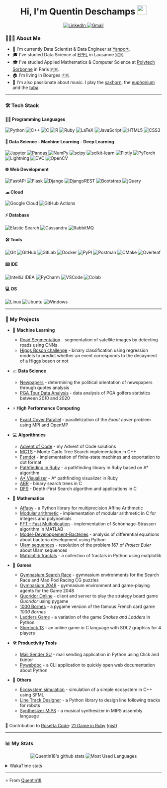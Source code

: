 <h1 align="center">Hi, I'm Quentin Deschamps <img src = "https://raw.githubusercontent.com/MartinHeinz/MartinHeinz/master/wave.gif" width = 30></h1>

<p align="center">
    <a target="_blank" href="https://www.linkedin.com/in/quentin-deschamps18/">
        <img alt="LinkedIn" src="https://img.shields.io/badge/LinkedIn-0077B5?style=for-the-badge&logo=linkedin&logoColor=white"/>
    </a>
    <a target="_blank" href="mailto:quentindeschamps18@gmail.com">
        <img alt="Gmail" src="https://img.shields.io/badge/Gmail-D14836?style=for-the-badge&logo=gmail&logoColor=white" />
    </a>
</p>

<!-- Badges: https://github.com/alexandresanlim/Badges4-README.md-Profile -->

### 👨🏻‍💻 About Me

- 💼 I'm currently Data Scientist & Data Engineer at [Yanport](https://www.yanport.com/).
- 🎓 I've studied Data Science at [EPFL](https://www.epfl.ch/fr/) in Lausanne 🇨🇭.
- 🎓 I've studied Applied Mathematics & Computer Science at [Polytech Sorbonne](https://www.polytech.sorbonne-universite.fr) in Paris 🇫🇷.
- 🏠 I'm living in Bourges 🇫🇷.
- 🎵 I'm also passionate about music. I play the [saxhorn](https://en.wikipedia.org/wiki/Saxhorn), the [euphonium](https://en.wikipedia.org/wiki/Euphonium) and the [tuba](https://en.wikipedia.org/wiki/Tuba).

---

### 🛠 Tech Stack

#### 👩‍💻 Programming Languages

<p>
    <img alt="Python" src="https://img.shields.io/badge/Python-FFD43B?style=for-the-badge&logo=python&logoColor=blue"/>
    <img alt="C++" src="https://img.shields.io/badge/C%2B%2B-00599C?style=for-the-badge&logo=c%2B%2B&logoColor=white"/>
    <img alt="C" src="https://img.shields.io/badge/C-00599C?style=for-the-badge&logo=c&logoColor=white"/>
    <img alt="R" src="https://img.shields.io/badge/R-276DC3?style=for-the-badge&logo=r&logoColor=white"/>
    <img alt="Ruby" src="https://img.shields.io/badge/Ruby-CC342D?style=for-the-badge&logo=ruby&logoColor=white"/>
    <img alt="LaTeX" src="https://img.shields.io/badge/LaTeX-47A141?style=for-the-badge&logo=LaTeX&logoColor=white"/>
    <img alt="JavaScript" src="https://img.shields.io/badge/JavaScript-323330?style=for-the-badge&logo=javascript&logoColor=F7DF1E"/>
    <img alt="HTML5" src="https://img.shields.io/badge/HTML5-E34F26?style=for-the-badge&logo=html5&logoColor=white"/>
    <img alt="CSS3" src="https://img.shields.io/badge/CSS3-1572B6?style=for-the-badge&logo=css3&logoColor=white"/>
</p>

#### 🤖 Data Science - Machine Learning - Deep Learning

<p>
    <img alt="Jupyter" src="https://img.shields.io/badge/Jupyter-F37626.svg?&style=for-the-badge&logo=Jupyter&logoColor=white" />
    <img alt="Pandas" src="https://img.shields.io/badge/Pandas-2C2D72?style=for-the-badge&logo=pandas&logoColor=white" />
    <img alt="NumPy" src="https://img.shields.io/badge/Numpy-777BB4?style=for-the-badge&logo=numpy&logoColor=white" />
    <img alt="scipy" src="https://img.shields.io/badge/SciPy-654FF0?style=for-the-badge&logo=SciPy&logoColor=white" />
    <img alt="scikit-learn" src="https://img.shields.io/badge/scikit_learn-F7931E?style=for-the-badge&logo=scikit-learn&logoColor=white" />
    <img alt="Plotly" src="https://img.shields.io/badge/Plotly-239120?style=for-the-badge&logo=plotly&logoColor=white" />
    <img alt="PyTorch" src="https://img.shields.io/badge/PyTorch-EE4C2C?style=for-the-badge&logo=pytorch&logoColor=white" />
    <img alt="Lightning" src="https://img.shields.io/badge/Lightning-792DE4?style=for-the-badge&logo=lightning&logoColor=white" />
    <img alt="DVC" src="https://img.shields.io/badge/DVC-945DD6?style=for-the-badge&logo=dvc&logoColor=white" />
    <img alt="OpenCV" src="https://img.shields.io/badge/OpenCV-27338e?style=for-the-badge&logo=OpenCV&logoColor=white" />
</p>

#### 🌐 Web Development

<p>
    <img alt="FastAPI" src="https://img.shields.io/badge/fastapi-109989?style=for-the-badge&logo=FASTAPI&logoColor=white"/>
    <img alt="Flask" src="https://img.shields.io/badge/Flask-000000?style=for-the-badge&logo=flask&logoColor=white"/>
    <img alt="Django" src="https://img.shields.io/badge/Django-092E20?style=for-the-badge&logo=django&logoColor=green"/>
    <img alt="DjangoREST" src="https://img.shields.io/badge/django%20rest-ff1709?style=for-the-badge&logo=django&logoColor=white"/>
    <img alt="Bootstrap" src="https://img.shields.io/badge/Bootstrap-563D7C?style=for-the-badge&logo=bootstrap&logoColor=white"/>
    <img alt="jQuery" src="https://img.shields.io/badge/jQuery-0769AD?style=for-the-badge&logo=jquery&logoColor=white"/>
</p>

#### ☁ Cloud

<p>
    <img alt="Google Cloud" src="https://img.shields.io/badge/Google_Cloud-4285F4?style=for-the-badge&logo=google-cloud&logoColor=white" />
    <img alt="GitHub Actions" src="https://img.shields.io/badge/GitHub_Actions-2088FF?style=for-the-badge&logo=github-actions&logoColor=white" />
</p>

#### ⚡️ Database

<p>
    <img alt="Elastic Search" src="https://img.shields.io/badge/Elastic_Search-005571?style=for-the-badge&logo=elasticsearch&logoColor=white">
    <img alt="Cassandra" src="https://img.shields.io/badge/Cassandra-1287B1?style=for-the-badge&logo=apache%20cassandra&logoColor=white">
    <img alt="RabbitMQ" src="https://img.shields.io/badge/rabbitmq-%23FF6600.svg?&style=for-the-badge&logo=rabbitmq&logoColor=white">
</p>

#### 🛠️ Tools

<p>
    <img alt="Git" src="https://img.shields.io/badge/GIT-E44C30?style=for-the-badge&logo=git&logoColor=white"/>
    <img alt="GitHub" src="https://img.shields.io/badge/GitHub-100000?style=for-the-badge&logo=github&logoColor=white"/>
    <img alt="GitLab" src="https://img.shields.io/badge/GitLab-330F63?style=for-the-badge&logo=gitlab&logoColor=white"/>
    <img alt="Docker" src="https://img.shields.io/badge/Docker-2CA5E0?style=for-the-badge&logo=docker&logoColor=white" />
    <img alt="PyPI" src="https://img.shields.io/badge/pypi-3775A9?style=for-the-badge&logo=pypi&logoColor=white" />
    <img alt="Postman" src="https://img.shields.io/badge/Postman-FF6C37?style=for-the-badge&logo=Postman&logoColor=white" />
    <img alt="CMake" src="https://img.shields.io/badge/CMake-064F8C?style=for-the-badge&logo=cmake&logoColor=white" />
    <img alt="Overleaf" src="https://img.shields.io/badge/Overleaf-47A141?style=for-the-badge&logo=Overleaf&logoColor=white" />
</p>

#### ⌨️ IDE

<p>
    <img alt="IntelliJ IDEA" src="https://img.shields.io/badge/IntelliJ_IDEA-000000.svg?style=for-the-badge&logo=intellij-idea&logoColor=white"/>
    <img alt="PyCharm" src="https://img.shields.io/badge/PyCharm-000000.svg?&style=for-the-badge&logo=PyCharm&logoColor=white"/>
    <img alt="VSCode" src="https://img.shields.io/badge/VSCode-0078D4?style=for-the-badge&logo=visual%20studio%20code&logoColor=white"/>
    <img alt="Colab" src="https://img.shields.io/badge/Colab-F9AB00?style=for-the-badge&logo=googlecolab&color=525252"/>
</p>

#### 💻 OS

<p>
    <img alt="Linux" src="https://img.shields.io/badge/Linux-FCC624?style=for-the-badge&logo=linux&logoColor=black" />
    <img alt="Ubuntu" src="https://img.shields.io/badge/Ubuntu-E95420?style=for-the-badge&logo=ubuntu&logoColor=white"/>
    <img alt="Windows" src="https://img.shields.io/badge/Windows-0078D6?style=for-the-badge&logo=windows&logoColor=white"/>
</p>

---

### 🚀 My Projects

- 🤖 **Machine Learning**

    * [Road Segmentation](https://github.com/Quentin18/road-segmentation) - segmentation of satellite images by detecting roads using CNNs
    * [Higgs Boson challenge](https://github.com/Quentin18/higgs-boson-challenge) - binary classification using regression models to predict whether an event corresponds to the decayment of a Higgs boson or not

- 📈 **Data Science**

    * [Newpapers](https://quentin18.github.io/newspapers/) - determining the political orientation of newspapers through quotes analysis
    * [PGA Tour Data Analysis](https://quentin18.github.io/pga-tour/) - data analysis of PGA golfers statistics between 2010 and 2020

- ⚡ **High Performance Computing**

    * [Exact Cover Parallel](https://github.com/Quentin18/exact-cover-parallel) - parallelization of the *Exact cover* problem using MPI and OpenMP

- 💻 **Algorithmics**

  * [Advent of Code](https://github.com/Quentin18/advent-of-code) - my Advent of Code solutions
  * [MCTS](https://github.com/Quentin18/mcts-cpp) - Monte Carlo Tree Search implementation in C++
  * [Fsmdot](https://github.com/Quentin18/fsmdot) - implementation of finite-state machines and exportation to dot format
  * [Pathfinding in Ruby](https://github.com/Quentin18/pathfinding.rb) - a pathfinding library in Ruby based on A* algorithm
  * [A* Visualizer](https://github.com/Quentin18/astar-visualizer) - A* pathfinding visualizer in Ruby
  * [ABR](https://github.com/Quentin18/ABR) - binary search trees in C
  * [DFS](https://github.com/Quentin18/DFS) - Depth-First Search algorithm and applications in C

- 🔢 **Mathematics**

    * [Affapy](https://gitlab.lip6.fr/hilaire/affapy) - a Python library for multiprecision Affine Arithmetic
    * [Modular arithmetic](https://github.com/Quentin18/modular-arithmetic) - implementation of modular arithmetic in C for integers and polynomials
    * [FFT - Fast Multiplication](https://github.com/Quentin18/fft-fast-multiplication) - implementation of Schönhage–Strassen algorithm in MATLAB
    * [Model-Developpement-Bacteries](https://github.com/Quentin18/Model-Developpement-Bacteries) - analysis of differential equations about bacteria development using Python
    * [Ulam sequences](https://github.com/Quentin18/ulam-sequences) - resolution of the problem 167 of *Project Euler* about Ulam sequences
    * [Matplotlib fractals](https://github.com/Quentin18/Matplotlib-fractals) - a collection of fractals in Python using matplotlib

- 🎲 **Games**

  * [Gymnasium Search Race](https://github.com/Quentin18/gymnasium-search-race) - gymnasium environments for the Search Race and Mad Pod Racing CG puzzles
  * [Gymnasium 2048](https://github.com/Quentin18/gymnasium-2048) - gymnasium environment and game-playing agents for the Game 2048
  * [Quoridor Online](https://github.com/Quentin18/Quoridor-Online) - client and server to play the strategy board game *Quoridor* using pygame
  * [1000 Bornes](https://github.com/Quentin18/1000-Bornes) - a pygame version of the famous French card game *1000 Bornes*
  * [Ladders Game](https://github.com/Quentin18/Ladders-Game) - a variation of the game *Snakes and Ladders* in Python
  * [Sherlock 13](https://github.com/Quentin18/Sherlock13) - an online game in C language with SDL2 graphics for 4 players

- 🛠 **Productivity Tools**

    * [Mail Sender SU](https://github.com/Quentin18/Mail-Sender-Sorbonne-Universite) - mail sending application in Python using Click and tkinter
    * [Pywebdoc](https://github.com/Quentin18/pywebdoc) - a CLI application to quickly open web documentation about Python

- 📌 **Others**

    * [Ecosystem simulation](https://github.com/Quentin18/ecosystem) - simulation of a simple ecosystem in C++ using SFML
    * [Line Track Designer](https://github.com/Quentin18/Line-Track-Designer) - a Python library to design line following tracks for robots
    * [Synthesizer MIPS](https://github.com/Quentin18/Synthesizer-MIPS) - a musical synthesizer in MIPS assembly language

🔗 Contribution to [Rosetta Code](http://rosettacode.org/wiki/Rosetta_Code): [21 Game in Ruby](http://rosettacode.org/wiki/21_Game#Ruby) ([gist](https://gist.github.com/Quentin18/095ad051a84028c7ca65762c07730ef8))

---

### 📊 My Stats

<!-- https://github.com/anuraghazra/github-readme-stats -->

<p align = "center">
    <img src="https://github-readme-stats.vercel.app/api?username=Quentin18&hide=prs&include_all_commits=true&show_icons=true&theme=radical" alt="Quentin18's github stats" />
    <img src="https://github-readme-stats.vercel.app/api/top-langs/?username=Quentin18&hide=html,css,scss,javascript,eC,jupyter%20notebook&layout=compact&theme=radical" alt="Most Used Languages" />
</p>

<details>
<summary>WakaTime stats</summary>

![Waka Readme](https://github.com/Quentin18/Quentin18/workflows/Waka%20Readme/badge.svg)

<!--START_SECTION:waka-->
![Code Time](http://img.shields.io/badge/Code%20Time-6%2C333%20hrs%2017%20mins-blue)

![Lines of code](https://img.shields.io/badge/From%20Hello%20World%20I%27ve%20Written-6.3%20million%20lines%20of%20code-blue)

**🐱 My GitHub Data** 

> 📦 635.0 kB Used in GitHub's Storage 
 > 
> 🏆 643 Contributions in the Year 2025
 > 
> 💼 Opted to Hire
 > 
> 📜 35 Public Repositories 
 > 
> 🔑 26 Private Repositories 
 > 
**I'm an Early 🐤** 

```text
🌞 Morning                3227 commits        ████████░░░░░░░░░░░░░░░░░   33.14 % 
🌆 Daytime                4368 commits        ███████████░░░░░░░░░░░░░░   44.86 % 
🌃 Evening                1428 commits        ████░░░░░░░░░░░░░░░░░░░░░   14.66 % 
🌙 Night                  715 commits         ██░░░░░░░░░░░░░░░░░░░░░░░   07.34 % 
```
📅 **I'm Most Productive on Friday** 

```text
Monday                   1597 commits        ████░░░░░░░░░░░░░░░░░░░░░   16.40 % 
Tuesday                  1468 commits        ████░░░░░░░░░░░░░░░░░░░░░   15.07 % 
Wednesday                1539 commits        ████░░░░░░░░░░░░░░░░░░░░░   15.80 % 
Thursday                 1393 commits        ████░░░░░░░░░░░░░░░░░░░░░   14.30 % 
Friday                   2235 commits        ██████░░░░░░░░░░░░░░░░░░░   22.95 % 
Saturday                 862 commits         ██░░░░░░░░░░░░░░░░░░░░░░░   08.85 % 
Sunday                   644 commits         ██░░░░░░░░░░░░░░░░░░░░░░░   06.61 % 
```


📊 **This Week I Spent My Time On** 

```text
🕑︎ Time Zone: Europe/Paris

💬 Programming Languages: 
Jupyter                  16 hrs              █████████████░░░░░░░░░░░░   53.57 % 
Python                   10 hrs 1 min        ████████░░░░░░░░░░░░░░░░░   33.53 % 
YAML                     1 hr 59 mins        ██░░░░░░░░░░░░░░░░░░░░░░░   06.64 % 
Text                     24 mins             ░░░░░░░░░░░░░░░░░░░░░░░░░   01.36 % 
Java                     18 mins             ░░░░░░░░░░░░░░░░░░░░░░░░░   01.03 % 

🔥 Editors: 
IntelliJ IDEA            29 hrs 52 mins      █████████████████████████   100.00 % 

💻 Operating System: 
Linux                    29 hrs 52 mins      █████████████████████████   100.00 % 
```

**I Mostly Code in Python** 

```text
Python                   28 repos            █████████░░░░░░░░░░░░░░░░   34.15 % 
C++                      13 repos            ████░░░░░░░░░░░░░░░░░░░░░   15.85 % 
Jupyter Notebook         9 repos             ███░░░░░░░░░░░░░░░░░░░░░░   10.98 % 
Kotlin                   1 repo              ░░░░░░░░░░░░░░░░░░░░░░░░░   01.22 % 
Tcl                      1 repo              ░░░░░░░░░░░░░░░░░░░░░░░░░   01.22 % 
```




 Last Updated on 20/10/2025 02:20:35 UTC
<!--END_SECTION:waka-->

</details>

---
⭐️ From [Quentin18](https://github.com/Quentin18)
